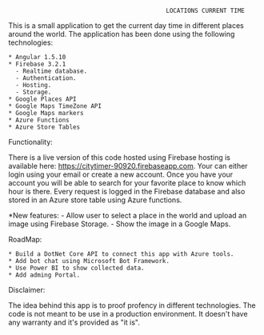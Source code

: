                                                 LOCATIONS CURRENT TIME

This is a small application to get the current day time in different places around the world. The application has been
done using the following technologies:

    * Angular 1.5.10
    * Firebase 3.2.1
      - Realtime database.
      - Authentication.
      - Hosting.
	  - Storage.
    * Google Places API
    * Google Maps TimeZone API
	* Google Maps markers
    * Azure Functions
    * Azure Store Tables
    
Functionality:

There is a live version of this code hosted using Firebase hosting is available here: https://citytimer-90920.firebaseapp.com. 
Your can either login using your email or create a new account. Once you have your account you will be able to search for your favorite
place to know which hour is there. Every request is logged in the Firebase database and also stored in an Azure store table using Azure
functions.

*New features:
	- Allow user to select a place in the world and upload an image using Firebase Storage.
	- Show the image in a Google Maps.

RoadMap:

    * Build a DotNet Core API to connect this app with Azure tools.
    * Add bot chat using Microsoft Bot Framework.
    * Use Power BI to show collected data.
    * Add adming Portal.

Disclaimer:

The idea behind this app is to proof profency in different technologies. The code is not meant to be use in a production
environment. It doesn't have any warranty and it's provided as "it is".
